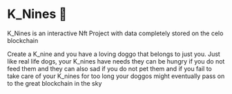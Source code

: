 # K_Nines 🐶

K_Nines is an interactive Nft Project with data completely stored on the celo blockchain

Create a K_nine and you have a loving doggo that belongs to just you.
Just like real life dogs, your K_nines have needs they can be hungry if you do not feed them
and they can also sad if you do not pet them and if you fail to take care of your K_nines for too 
long your doggos might eventually pass on to the great blockchain in the sky